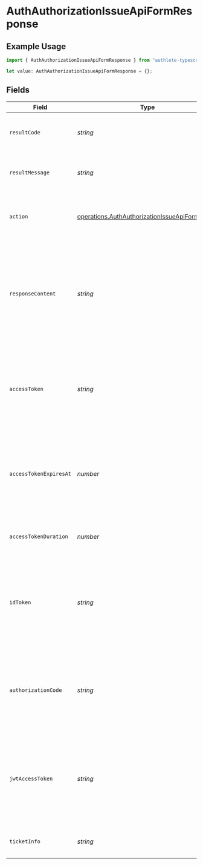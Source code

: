 # AuthAuthorizationIssueApiFormResponse

## Example Usage

```typescript
import { AuthAuthorizationIssueApiFormResponse } from "authlete-typescript-sdk/models/operations";

let value: AuthAuthorizationIssueApiFormResponse = {};
```

## Fields

| Field                                                                                                                                                             | Type                                                                                                                                                              | Required                                                                                                                                                          | Description                                                                                                                                                       |
| ----------------------------------------------------------------------------------------------------------------------------------------------------------------- | ----------------------------------------------------------------------------------------------------------------------------------------------------------------- | ----------------------------------------------------------------------------------------------------------------------------------------------------------------- | ----------------------------------------------------------------------------------------------------------------------------------------------------------------- |
| `resultCode`                                                                                                                                                      | *string*                                                                                                                                                          | :heavy_minus_sign:                                                                                                                                                | The code which represents the result of the API call.                                                                                                             |
| `resultMessage`                                                                                                                                                   | *string*                                                                                                                                                          | :heavy_minus_sign:                                                                                                                                                | A short message which explains the result of the API call.                                                                                                        |
| `action`                                                                                                                                                          | [operations.AuthAuthorizationIssueApiFormAction](../../models/operations/authauthorizationissueapiformaction.md)                                                  | :heavy_minus_sign:                                                                                                                                                | The next action that the authorization server implementation should take.                                                                                         |
| `responseContent`                                                                                                                                                 | *string*                                                                                                                                                          | :heavy_minus_sign:                                                                                                                                                | The content that the authorization server implementation is to return to the client application.<br/>Its format varies depending on the value of `action` parameter.<br/> |
| `accessToken`                                                                                                                                                     | *string*                                                                                                                                                          | :heavy_minus_sign:                                                                                                                                                | The newly issued access token. Note that an access token is issued from an authorization endpoint only<br/>when `response_type` contains token.<br/>              |
| `accessTokenExpiresAt`                                                                                                                                            | *number*                                                                                                                                                          | :heavy_minus_sign:                                                                                                                                                | The datetime at which the newly issued access token will expire. The value is represented in milliseconds<br/>since the Unix epoch (1970-01-01).<br/>             |
| `accessTokenDuration`                                                                                                                                             | *number*                                                                                                                                                          | :heavy_minus_sign:                                                                                                                                                | The duration of the newly issued access token in seconds.<br/>                                                                                                    |
| `idToken`                                                                                                                                                         | *string*                                                                                                                                                          | :heavy_minus_sign:                                                                                                                                                | The newly issued ID token. Note that an ID token is issued from an authorization endpoint only<br/>when `response_type` contains `id_token`.<br/>                 |
| `authorizationCode`                                                                                                                                               | *string*                                                                                                                                                          | :heavy_minus_sign:                                                                                                                                                | The newly issued authorization code. Note that an authorization code is issued only<br/>when `response_type` contains code.<br/>                                  |
| `jwtAccessToken`                                                                                                                                                  | *string*                                                                                                                                                          | :heavy_minus_sign:                                                                                                                                                | The newly issued access token in JWT format. If the service is not configured to issue JWT-based access tokens,<br/>this property is always set to `null`.<br/>   |
| `ticketInfo`                                                                                                                                                      | *string*                                                                                                                                                          | :heavy_minus_sign:                                                                                                                                                | The information about the ticket.<br/>                                                                                                                            |
